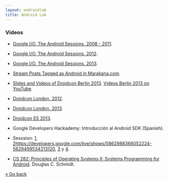 ```yaml
---
layout: androidlab
title: Android Lab
---
```


### Videos
  * [Google I/O. The Android Sessions. 2008 - 2011](http://www.youtube.com/playlist?list=PL734A052F802C96B9).
  * [Google I/O. The Android Sessions. 2012](http://www.youtube.com/playlist?list=PL4C6BCDE45E05F49E).
  * [Google I/O. The Android Sessions. 2013](http://www.youtube.com/playlist?list=PLOU2XLYxmsIJOOTFfYzhR2d-rcSbBbEE_).
  * [Stream Posts Tagged as Android in Marakana.com](http://marakana.com/s/tags/android).
  * [Slides and Videos of Droidcon Berlin 2013](http://de.droidcon.com/2013/program2013). [Videos Berlin 2013 on YouTube](http://www.youtube.com/watch?v=sgAdBdOEhw8&list=PLuK3AzqWXIUFy02q81fyo1wpO_ItHKlC7).
  * [Droidcon London. 2012](http://skillsmatter.com/live/droidcon-2012).
  * [Droidcon London. 2013](http://skillsmatter.com/live/droidcon-2013).
  * [Droidcon ES 2013](http://www.one-tab.com/page/HkqZVRsCTyuf9I1yDRB-jg).

  * Google Developers Hackademy: Introducción al Android SDK (Spanish). 
  * Sesssion: [1](https://developers.google.com/live/shows/5862988368052224), [2]()https://developers.google.com/live/shows/5862988368052224-5629499534213120, [3](https://developers.google.com/live/shows/5862988368052224-5707702298738688) y  [4](https://developers.google.com/live/shows/5862988368052224-5668600916475904).
  * [CS 282: Principles of Operating Systems II: Systems Programming for Android](http://www.dre.vanderbilt.edu/~schmidt/cs282/). Douglas C. Schmidt.

[&laquo; Go back](./)